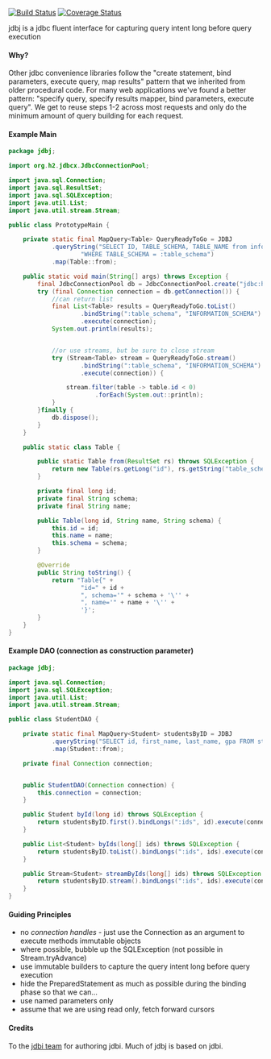 [![Build Status](https://travis-ci.org/randyp/jdbj.svg?branch=master)](https://travis-ci.org/randyp/jdbj) [![Coverage Status](https://coveralls.io/repos/randyp/jdbj/badge.svg?branch=master&service=github)](https://coveralls.io/github/randyp/jdbj?branch=master)

jdbj is a jdbc fluent interface for capturing query intent long before query execution

#### Why?
Other jdbc convenience libraries follow the "create statement, bind parameters, execute query, map results" pattern that we inherited from older procedural code. For many web applications we've found a better pattern: "specify query, specify results mapper, bind parameters, execute query". We get to reuse steps 1-2 across most requests and only do the minimum amount of query building for each request.

#### Example Main

``` java
package jdbj;

import org.h2.jdbcx.JdbcConnectionPool;

import java.sql.Connection;
import java.sql.ResultSet;
import java.sql.SQLException;
import java.util.List;
import java.util.stream.Stream;

public class PrototypeMain {

    private static final MapQuery<Table> QueryReadyToGo = JDBJ
            .queryString("SELECT ID, TABLE_SCHEMA, TABLE_NAME from information_schema.tables " +
                    "WHERE TABLE_SCHEMA = :table_schema")
            .map(Table::from);

    public static void main(String[] args) throws Exception {
        final JdbcConnectionPool db = JdbcConnectionPool.create("jdbc:h2:mem:jdbj_example;DB_CLOSE_DELAY=-1;DB_CLOSE_ON_EXIT=FALSE", "sa", "sa");
        try (final Connection connection = db.getConnection()) {
            //can return list
            final List<Table> results = QueryReadyToGo.toList()
                    .bindString(":table_schema", "INFORMATION_SCHEMA")
                    .execute(connection);
            System.out.println(results);


            //or use streams, but be sure to close stream
            try (Stream<Table> stream = QueryReadyToGo.stream()
                    .bindString(":table_schema", "INFORMATION_SCHEMA")
                    .execute(connection)) {

                stream.filter(table -> table.id < 0)
                        .forEach(System.out::println);
            }
        }finally {
            db.dispose();
        }
    }

    public static class Table {

        public static Table from(ResultSet rs) throws SQLException {
            return new Table(rs.getLong("id"), rs.getString("table_schema"), rs.getString("table_name"));
        }

        private final long id;
        private final String schema;
        private final String name;

        public Table(long id, String name, String schema) {
            this.id = id;
            this.name = name;
            this.schema = schema;
        }

        @Override
        public String toString() {
            return "Table{" +
                    "id=" + id +
                    ", schema='" + schema + '\'' +
                    ", name='" + name + '\'' +
                    '}';
        }
    }
}
```

#### Example DAO (connection as construction parameter)

``` java
package jdbj;

import java.sql.Connection;
import java.sql.SQLException;
import java.util.List;
import java.util.stream.Stream;

public class StudentDAO {

    private static final MapQuery<Student> studentsByID = JDBJ
            .queryString("SELECT id, first_name, last_name, gpa FROM students WHERE id in :ids")
            .map(Student::from);

    private final Connection connection;


    public StudentDAO(Connection connection) {
        this.connection = connection;
    }

    public Student byId(long id) throws SQLException {
        return studentsByID.first().bindLongs(":ids", id).execute(connection);
    }

    public List<Student> byIds(long[] ids) throws SQLException {
        return studentsByID.toList().bindLongs(":ids", ids).execute(connection);
    }

    public Stream<Student> streamByIds(long[] ids) throws SQLException {
        return studentsByID.stream().bindLongs(":ids", ids).execute(connection); //close me when done!!!
    }
}
```


#### Guiding Principles
* no *connection handles* - just use the Connection as an argument to execute methods immutable objects
* where possible, bubble up the SQLException (not possible in Stream.tryAdvance)
* use immutable builders to capture the query intent long before query execution
* hide the PreparedStatement as much as possible during the binding phase so that we can...
* use named parameters only
* assume that we are using read only, fetch forward cursors

#### Credits
To the [jdbi team](http://jdbi.org/) for authoring jdbi. Much of jdbj is based on jdbi.
